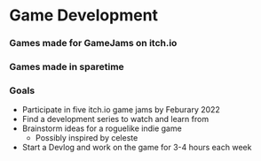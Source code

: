 # Game Development

### Games made for GameJams on itch.io

### Games made in sparetime

### Goals

- Participate in five itch.io game jams by Feburary 2022
- Find a development series to watch and learn from
- Brainstorm ideas for a roguelike indie game
  - Possibly inspired by celeste
- Start a Devlog and work on the game for 3-4 hours each week



